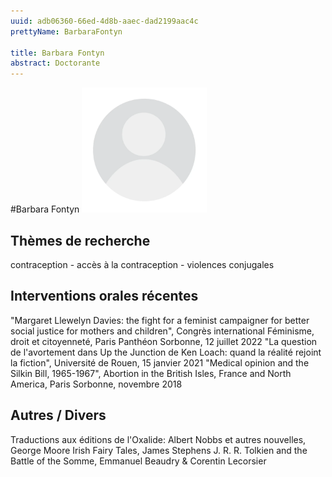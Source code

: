 ```yaml
---
uuid: adb06360-66ed-4d8b-aaec-dad2199aac4c
prettyName: BarbaraFontyn

title: Barbara Fontyn
abstract: Doctorante
---
```


#Barbara Fontyn
<img src="./avatar.webp" width="200px" />

## Thèmes de recherche

 contraception - accès à la contraception - violences conjugales

## Interventions orales récentes

 "Margaret Llewelyn Davies: the fight for a feminist campaigner for better social justice for mothers and children", Congrès international Féminisme, droit et citoyenneté, Paris Panthéon Sorbonne, 12 juillet 2022
"La question de l'avortement dans Up the Junction de Ken Loach: quand la réalité rejoint la fiction", Université de Rouen, 15 janvier 2021
"Medical opinion and the Silkin Bill, 1965-1967", Abortion in the British Isles, France and North America, Paris Sorbonne, novembre 2018

## Autres / Divers

 Traductions aux éditions de l'Oxalide:
Albert Nobbs et autres nouvelles, George Moore
Irish Fairy Tales, James Stephens
J. R. R. Tolkien and the Battle of the Somme, Emmanuel Beaudry & Corentin Lecorsier

